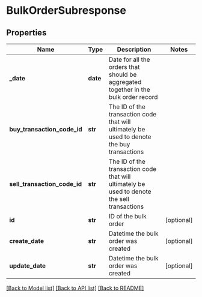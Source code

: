 # BulkOrderSubresponse

## Properties
Name | Type | Description | Notes
------------ | ------------- | ------------- | -------------
**_date** | **date** | Date for all the orders that should be aggregated together in the bulk order record | 
**buy_transaction_code_id** | **str** | The ID of the transaction code that will ultimately be used to denote the buy transactions | 
**sell_transaction_code_id** | **str** | The ID of the transaction code that will ultimately be used to denote the sell transactions | 
**id** | **str** | ID of the bulk order | [optional] 
**create_date** | **str** | Datetime the bulk order was created | [optional] 
**update_date** | **str** | Datetime the bulk order was created | [optional] 

[[Back to Model list]](../README.md#documentation-for-models) [[Back to API list]](../README.md#documentation-for-api-endpoints) [[Back to README]](../README.md)



